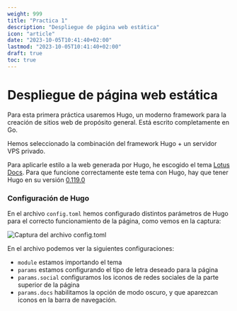```yaml
---
weight: 999
title: "Practica 1"
description: "Despliegue de página web estática"
icon: "article"
date: "2023-10-05T10:41:40+02:00"
lastmod: "2023-10-05T10:41:40+02:00"
draft: true
toc: true
---
```

# Despliegue de página web estática
Para esta primera práctica usaremos Hugo, un moderno framework para la creación de sitios web de propósito general. Está escrito completamente en Go.

Hemos seleccionado la combinación del framework Hugo + un servidor VPS privado.

Para aplicarle estilo a la web generada por Hugo, he escogido el tema [Lotus Docs](https://lotusdocs.dev/docs/overview/). Para que funcione correctamente este tema con Hugo, hay que tener Hugo en su versión [0.119.0](https://github.com/gohugoio/hugo/releases/download/v0.119.0/hugo_0.119.0_linux-amd64.deb)

### Configuración de Hugo
En el archivo `config.toml` hemos configurado distintos parámetros de Hugo para el correcto funcionamiento de la página, como vemos en la captura:

![Captura del archivo config.toml](../../../public/images/image.png)

En el archivo podemos ver la siguientes configuraciones: 
- `module` estamos importando el tema 
- `params` estamos configurando el tipo de letra deseado para la página
- `params.social` configuramos los iconos de redes sociales de la parte superior de la página
- `params.docs` habilitamos la opción de modo oscuro, y que aparezcan iconos en la barra de navegación.